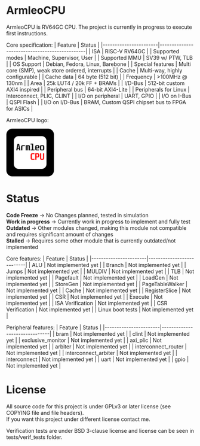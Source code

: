 # ArmleoCPU

ArmleoCPU is RV64GC CPU. The project is currently in progress to execute first instructions.

Core specification:
| Feature               | Status                                        |
|-----------------------|-----------------------------------------------|
| ISA                   | RISC-V RV64GC                                 |
| Supported modes       | Machine, Supervisor, User                     |
| Supported MMU         | SV39 w/ PTW, TLB                              |
| OS Support            | Debian, Fedora, Linux, Barebone               |
| Special features      | Multi core (SMP), weak store ordered, interrupts |
| Cache                 | Multi-way, highly configurable                |
| Cache data            | 64 byte (512 bit)                             |
| Frequency             | >100MHz @ 130nm                               |
| Area                  | 25k LUT4 / 20k FF + BRAMs                     |
| I/D-Bus               | 512-bit custom AXI4 inspired                  |
| Peripheral bus        | 64-bit AXI4-Lite                              |
| Peripherals for Linux | Interconnect, PLIC, CLINT                     |
| I/O on peripheral     | UART, GPIO                                    |
| I/O on I-Bus          | QSPI Flash                                    |
| I/O on I/D-Bus        | BRAM, Custom QSPI chipset bus to FPGA for ASICs |


ArmleoCPU logo:

<img src="docs/Logo.png" alt="ArmleoCPU Logo" width="128"/>

# Status

**Code Freeze** -> No Changes planned, tested in simulation  
**Work in progress** -> Currently work in progress to implement and fully test  
**Outdated** -> Other modules changed, making this module not compatible and requires significant amount of changes  
**Stalled** -> Requires some other module that is currently outdated/not implemented  

Core features:
| Feature               | Status                    |
|-----------------------|---------------------------|
| ALU                   | Not implemented yet       |
| Branch                | Not implemented yet       |
| Jumps                 | Not implemented yet       |
| MULDIV                | Not implemented yet       |
| TLB                   | Not implemented yet       |
| Pagefault             | Not implemented yet       |
| LoadGen               | Not implemented yet       |
| StoreGen              | Not implemented yet       |
| PageTableWalker       | Not implemented yet       |
| Cache                 | Not implemented yet       |
| RegisterSlice         | Not implemented yet       |
| CSR                   | Not implemented yet       |
| Execute               | Not implemented yet       |
| ISA Verification      | Not implemented yet       |
| CSR Verification      | Not implemented yet       |
| Linux boot tests      | Not implemented yet       |

Peripheral features:
| Feature               | Status                        |
|-----------------------|-------------------------------|
| bram                  | Not implemented yet           |
| clint                 | Not implemented yet           |
| exclusive_monitor     | Not implemented yet           |
| axi_plic              | Not implemented yet           |
| arbiter               | Not implemented yet           |
| interconnect_router   | Not implemented yet           |
| interconnect_arbiter  | Not implemented yet           |
| interconnect          | Not implemented yet           |
| uart                  | Not implemented yet           |
| gpio                  | Not implemented yet           |

# License
All source code for this project is under GPLv3 or later license (see COPYING file and file headers).  
If you want this project under different license contact me.

Verification tests are under BSD 3-clause license and license can be seen in tests/verif_tests folder.

